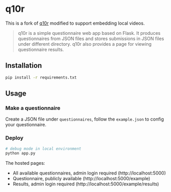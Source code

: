 # q10r

This is a fork of [q10r](https://github.com/vlevit/q10r) modified to support embedding local videos.

> q10r is a simple questionnaire web app based on Flask. 
It produces questionnaires from JSON files and stores submissions in JSON files under different directory. 
q10r also provides a page for viewing questionnaire results.

## Installation

```bash
pip install -r requirements.txt
```

## Usage

### Make a questionnaire

Create a JSON file under `questionnaires`, follow the `example.json` to config your questionnaire.

### Deploy

```bash
# debug mode in local environment
python app.py
```

The hosted pages:
* All available questionnaires, admin login required (http://localhost:5000)
* Questionnaire, publicly available (http://localhost:5000/example)
* Results, admin login required (http://localhost:5000/example/results)